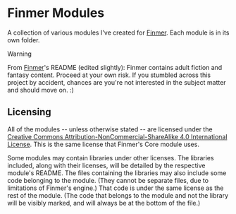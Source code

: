 # Finmer Modules

A collection of various modules I've created for [Finmer](https://get.finmer.dev).
Each module is in its own folder.

> [!WARNING]
> From [Finmer](https://github.com/pileofwolves/finmer)'s README (edited slightly): Finmer contains adult fiction and fantasy content. Proceed at your own risk. If you stumbled across this project by accident, chances are you're not interested in the subject matter and should move on. :)

## Licensing

All of the modules -- unless otherwise stated -- are licensed under the [Creative Commons Attribution-NonCommercial-ShareAlike 4.0 International License](https://creativecommons.org/licenses/by-nc-sa/4.0).
This is the same license that Finmer's Core module uses.

Some modules may contain libraries under other licenses.
The libraries included, along with their licenses, will be detailed by the respective module's README.
The files containing the libraries may also include some code belonging to the module. (They cannot be separate files, due to limitations of Finmer's engine.)
That code is under the same license as the rest of the module.
(The code that belongs to the module and not the library will be visibly marked, and will always be at the bottom of the file.)